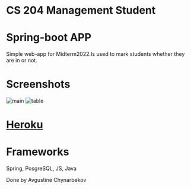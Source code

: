 
# CS 204 Management Student 

# Spring-boot APP 


Simple web-app for Midterm2022.Is used to mark students whether they are in or not. 

# Screenshots
  ![main](https://user-images.githubusercontent.com/72886935/162686395-3c3931b6-b610-46ee-82b8-808eb7510c5c.png)
![table](https://user-images.githubusercontent.com/72886935/162686402-16309549-922c-4c36-ac39-52282be58a63.png)

# [Heroku](https://web-spring-avgustine.herokuapp.com/)

# Frameworks 
Spring, PosgreSQL, JS, Java

Done by Avgustine Chynarbekov
